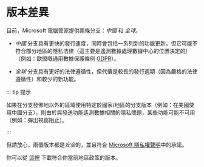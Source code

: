 # 版本差異

目前，Microsoft 電腦管家提供兩條分支：*中國* 和 *全球*。

- *中國* 分支具有更快的發行速度，同時會包括一系列新的功能更新，但它可能不符合部分地區的隱私法律（這主要是遙測數據處理數據中心的位置決定的）（例如：歐盟嘅通用數據保護條例 [GDPR](https://gdpr-info.eu/)）。

- *全球* 分支具有更好的法律遵循性，但代價是較長的發行週期（因為嚴格的法律遵循性）和較少的新功能。

::: tip 提示

如果在分支發佈地以外的區域使用特定於國家/地區的分支版本（例如：在美國使用中國分支），則由於與發送功能遙測數據相關的隱私問題，某些功能可能不可用（例如：彈出視窗阻止）。

:::

但請放心，兩個版本都是*安全*的，並且符合 [Microsoft 隱私權聲明](https://privacy.microsoft.com/zh-hant/privacystatement)中的承諾。

你可以從 [這裡](https://aka.ms/PCManagerOFL30101) 下載符合你當前地區政策的版本。
